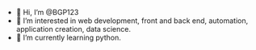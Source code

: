 - 👋 Hi, I’m @BGP123
- 👀 I’m interested in web development, front and back end, automation, application creation, data science. 
- 🌱 I’m currently learning python.
